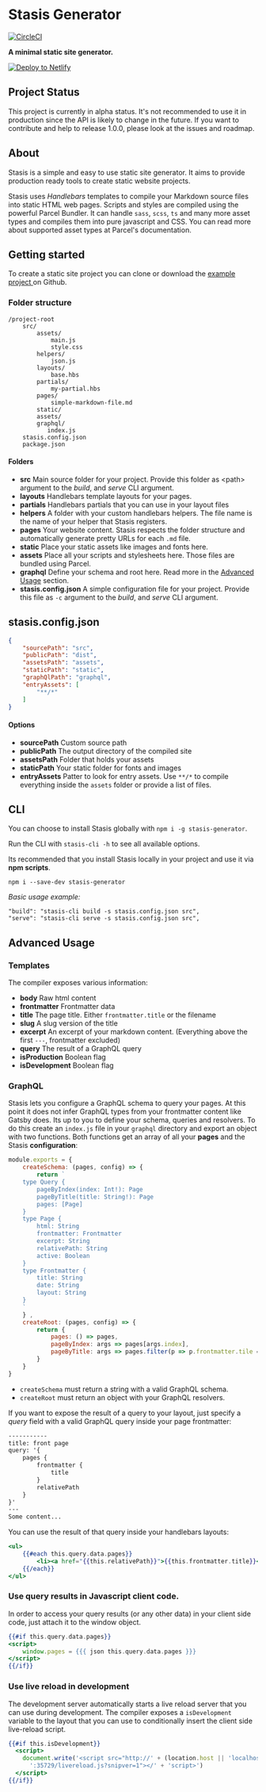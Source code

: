 # Stasis Generator 
[![CircleCI](https://circleci.com/gh/Gioni06/stasis-generator/tree/master.svg?style=svg)](https://circleci.com/gh/Gioni06/stasis-generator/tree/master)

**A minimal static site generator.**

[![Deploy to Netlify](https://www.netlify.com/img/deploy/button.svg)](https://app.netlify.com/start/deploy?repository=https://github.com/Gioni06/stasis-basic-example)

## Project Status

This project is currently in alpha status. It's not recommended to use it in production since the API is likely to change in the future. If you want to contribute and help to release 1.0.0, please look at the issues and roadmap.

## About

Stasis is a simple and easy to use static site generator. It aims to provide production ready tools to create static website projects.

Stasis uses *Handlebars* templates to compile your Markdown source files into static HTML web pages. Scripts and styles are compiled using the powerful Parcel Bundler. It can handle `sass`, `scss`, `ts` and many more asset types and compiles them into pure javascript and CSS. You can read more about supported asset types at Parcel's documentation.

## Getting started

To create a static site project you can clone or download the [example project ](https://github.com/Gioni06/stasis-basic-example) on Github.

### Folder structure

```
/project-root
    src/
        assets/
            main.js
            style.css
        helpers/
            json.js
        layouts/
            base.hbs
        partials/
            my-partial.hbs
        pages/
            simple-markdown-file.md
        static/
        assets/
        graphql/
           index.js
    stasis.config.json
    package.json
``` 
#### Folders

- **src** Main source folder for your project. Provide this folder as \<path\> argument to the *build*, and *serve* CLI argument.
- **layouts** Handlebars template layouts for your pages.
- **partials** Handlebars partials that you can use in your layout files
- **helpers** A folder with your custom handlebars helpers. The file name is the name of your helper that  Stasis registers.
- **pages** Your website content. Stasis respects the folder structure and automatically generate pretty URLs for each `.md` file.
- **static** Place your static assets like images and fonts here.
- **assets** Place all your scripts and stylesheets here. Those files are bundled using Parcel.
- **graphql** Define your schema and root here. Read more in the [Advanced Usage](#advanced-usage) section.
- **stasis.config.json**  A simple configuration file for your project. Provide this file as `-c` argument to the *build*, and *serve* CLI argument.

## stasis.config.json

```json
{
    "sourcePath": "src",
    "publicPath": "dist",
    "assetsPath": "assets",
    "staticPath": "static",
    "graphQlPath": "graphql",
    "entryAssets": [
        "**/*"
    ]
}
```

#### Options

-  **sourcePath** Custom source path
-  **publicPath** The output directory of the compiled site
-  **assetsPath** Folder that holds your assets
-  **staticPath** Your static folder for fonts and images
-  **entryAssets** Patter to look for entry assets. Use `**/*` to compile everything inside the `assets` folder or provide a list of files.

## CLI

You can choose to install Stasis globally with `npm i -g stasis-generator`.

Run the CLI with `stasis-cli -h` to see all available options.

Its recommended that you install Stasis locally in your project and use it via **npm scripts**.

`npm i --save-dev stasis-generator`

*Basic usage example:*
```
"build": "stasis-cli build -s stasis.config.json src",
"serve": "stasis-cli serve -s stasis.config.json src",
```

## Advanced Usage

### Templates

The compiler exposes various information:

- **body** Raw html content
- **frontmatter** Frontmatter data
- **title** The page title. Either `frontmatter.title` or the filename
- **slug** A slug version of the title
- **excerpt** An excerpt of your markdown content. (Everything above the first `---`, frontmatter excluded)
- **query** The result of a GraphQL query
- **isProduction** Boolean flag
- **isDevelopment** Boolean flag


### GraphQL
Stasis lets you configure a GraphQL schema to query your pages. At this point it does not infer GraphQL types from your frontmatter content like Gatsby does. Its up to you to define your schema, queries and resolvers.
To do this create an `index.js` file in your `graphql` directory and export an object with two functions. Both functions get an array of all your **pages** and the Stasis **configuration**:

```js
module.exports = {
	createSchema: (pages, config) => {
		return `
	type Query {
        pageByIndex(index: Int!): Page
		pageByTitle(title: String!): Page
        pages: [Page]
    }
    type Page {
        html: String
		frontmatter: Frontmatter
        excerpt: String
        relativePath: String
        active: Boolean
    }
	type Frontmatter {
		title: String
		date: String
		layout: String
	}
	`
	} ,
	createRoot: (pages, config) => {
		return {
			pages: () => pages,
			pageByIndex: args => pages[args.index],
			pageByTitle: args => pages.filter(p => p.frontmatter.tile === args.title)
		}
	}
}
```

- `createSchema` must return a string with a valid GraphQL schema.
- `createRoot` must return an object with your GraphQL resolvers.

If you want to expose the result of a query to your layout, just specify a *query* field with a valid GraphQL query inside your page frontmatter:

```markdown
-----------
title: front page
query: '{
    pages {
        frontmatter {
            title
        }
        relativePath
    }
}'
---
Some content...
```

You can use the result of that query inside your handlebars layouts:

```handlebars
<ul>
    {{#each this.query.data.pages}}
        <li><a href="{{this.relativePath}}">{{this.frontmatter.title}}</a></li>
    {{/each}}
</ul>
```

### Use query results in Javascript client code.

In order to access your query results (or any other data) in your client side code, just attach it to the window object.

```handlebars
{{#if this.query.data.pages}}
<script>
    window.pages = {{{ json this.query.data.pages }}}
</script>
{{/if}}
```

### Use live reload in development

The development server automatically starts a live reload server that you can use during development.
The compiler exposes a `isDevelopment` variable to the layout that you can use to conditionally insert the client side live-reload script.

```handlebars
{{#if this.isDevelopment}}
  <script>
    document.write('<script src="http://' + (location.host || 'localhost').split(':')[0] +
      ':35729/livereload.js?snipver=1"></' + 'script>')
  </script>
{{/if}}
```
